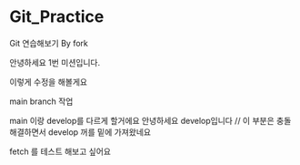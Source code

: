 # Git_Practice
Git 연습해보기 By fork


안녕하세요 1번 미션입니다.


이렇게 수정을 해볼게요

main branch 작업

main 이랑 develop를 다르게 할거에요
안녕하세요 develop입니다 // 이 부분은 충돌해결하면서 develop 꺼를 밑에 가져왔네요

fetch 를 테스트 해보고 싶어요

